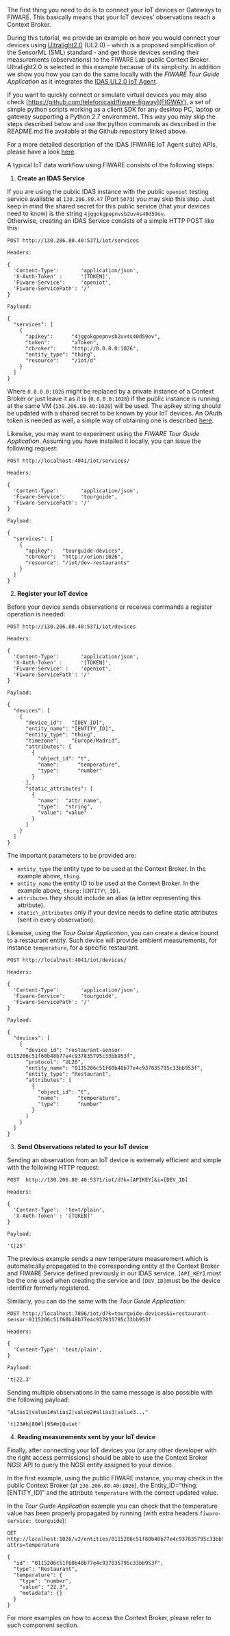 The first thing you need to do is to connect your IoT devices or
Gateways to FIWARE. This basically means that your IoT devices’ observations reach a Context Broker.

During this tutorial, we provide an example on how you would
connect your devices using [Ultralight2.0](https://github.com/telefonicaid/iotagent-ul#protocol) (UL2.0) - which is a proposed
simplification of the SensorML (SML) standard - and get those devices
sending their measurements (observations) to the FIWARE Lab public
Context Broker. Ultralight2.0 is selected in this example because of its
simplicity. In addition we show you how you can do the same locally with the
*FIWARE Tour Guide Application* as it integrates the [IDAS UL2.0 IoT Agent](https://github.com/telefonicaid/iotagent-ul). 

If you want to quickly connect or simulate virtual devices you may also
check [https://github.com/telefonicaid/fiware-figway](FIGWAY),
a set of simple python scripts working as a client SDK for
any desktop PC, laptop or gateway supporting a Python 2.7 environment.
This way you may skip the steps described below and use the python
commands as described in the README.md file available at the Github
repository linked above.

For a more detailed description of the IDAS (FIWARE IoT Agent suite) APIs,
please have a look [here](http://docs.telefonicaiotiotagents.apiary.io/).

A typical IoT data workflow using FIWARE consists of the following steps:

1. **Create an IDAS Service**

  If you are using the public IDAS instance with the public `openiot`
testing service available at `130.206.80.47` (Port `5073`) you may skip this
step. Just keep in mind the shared secret for this public service (that
your devices need to know) is the string `4jggokgpepnvsb2uv4s40d59ov`.  
 Otherwise, creating an IDAS Service consists of a simple HTTP POST like this:

    POST http://130.206.80.40:5371/iot/services
    
    Headers:
    
    {
      'Content-Type':       'application/json',
      'X-Auth-Token' :      '[TOKEN]',
      'Fiware-Service':     'openiot',
      'Fiware-ServicePath': '/'
    }
    
    Payload:
    
    {
      "services": [
        {
          "apikey":      "4jggokgpepnvsb2uv4s40d59ov",
          "token":       "aToken",
          "cbroker":     "http://0.0.0.0:1026",
          "entity_type": "thing",
          "resource":    "/iot/d"
        }
      ]
    }

Where `0.0.0.0:1026` might be replaced by a private instance of
a Context Broker or just leave it as it is (`0.0.0.0:1026`) if the public
instance is running at the same VM (`130.206.80.40:1026`) will be used. The apikey
string should be updated with a shared secret to be known by your IoT devices. An OAuth
token is needed as well, a simple way of obtaining one
is described [here](http://fiware-orion.readthedocs.io/en/develop/quick_start_guide/index.html).

Likewise, you may want to experiment using the *FIWARE Tour Guide Application*.
Assuming you have installed it locally, you can issue the following request: 

    POST http://localhost:4041/iot/services/
    
    Headers:
        
    {
      'Content-Type':       'application/json',
      'Fiware-Service':     'tourguide',
      'Fiware-ServicePath': '/'
    }
        
    Payload:
        
    {
      "services": [
        {
          "apikey":   "tourguide-devices",
          "cbroker":  "http://orion:1026",
          "resource": "/iot/dev-restaurants"
        }
      ]
    }


2. **Register your IoT device**

  Before your device sends observations or receives commands a register operation is needed:

    POST http://130.206.80.40:5371/iot/devices
    
    Headers:
    
    {
      'Content-Type':       'application/json',
      'X-Auth-Token' :      '[TOKEN]',
      'Fiware-Service' :    'openiot',
      'Fiware-ServicePath': '/'
    }
    
    Payload:
    
    {
      "devices": [
        {
          "device_id":   "[DEV_ID]",
          "entity_name": "[ENTITY_ID]",
          "entity_type": "thing",
          "timezone":    "Europe/Madrid",
          "attributes": [
            {
              "object_id": "t",
              "name":      "temperature",
              "type":      "number"
            }
          ],
          "static_attributes": [
            {
              "name":  "attr_name",
              "type":  "string",
              "value": "value"
            }
          ]
        }
      ]
    }

  The important parameters to be provided are:

  * `entity_type` the entity type to be used at the Context Broker. In the example above, `thing`.
  * `entity_name` the entity ID to be used at the Context Broker. In the example above, `thing:[ENTITY\_ID]`.
  * `attributes`  they should include an alias (a letter representing this attribute).
  * `static\_attributes` only if your device needs to define static attributes (sent in every observation).
 
  Likewise, using the *Tour Guide Application*, you can create a device bound to a restaurant entity.
  Such device will provide ambient measurements, for instance `temperature`, for a specific restaurant.
 
    POST http://localhost:4041/iot/devices/
     
    Headers:
    
    {
      'Content-Type':       'application/json',
      'Fiware-Service':     'tourguide',
      'Fiware-ServicePath': '/'
    }
    
    Payload:
    
    {
      "devices": [
        {
          "device_id": "restaurant-sensor-0115206c51f60b48b77e4c937835795c33bb953f",
          "protocol": "UL20",
          "entity_name": "0115206c51f60b48b77e4c937835795c33bb953f",
          "entity_type": "Restaurant",
          "attributes": [
            {
              "object_id": "t",
              "name":      "temperature",
              "type":      "number"
            }
          ]
        }
      ]
    }

3. **Send Observations related to your IoT device**

  Sending an observation from an IoT device is extremely efficient and simple with the following HTTP request:

    POST  http://130.206.80.40:5371/iot/d?k=[APIKEY]&i=[DEV_ID]
    
    Headers:
    
    {
      'Content-Type':  'text/plain',
      'X-Auth-Token' : '[TOKEN]'
    }
    
    Payload:
    
    't|25'

  The previous example sends a new temperature measurement which
is automatically propagated to the corresponding entity at the
Context Broker and FIWARE Service defined previously in our IDAS service.
`[API_KEY]` must be the one used when creating the service and `[DEV_ID]`must be the device
identifier formerly registered. 

  Similarly, you can do the same with the *Tour Guide Application*:

    POST http://localhost:7896/iot/d?k=tourguide-devices&i=restaurant-sensor-0115206c51f60b48b77e4c937835795c33bb953f
    
    Headers:
    
    {
      'Content-Type': 'text/plain',
    }
    
    Payload:
    
    't|22.3'

  Sending multiple observations in the same message is also possible with the following payload:

    "alias1|value1#alias2|value2#alias3|value3..."
    
    't|23#h|80#l|95#m|Quiet'

4. **Reading measurements sent by your IoT device**

  Finally, after connecting your IoT devices you (or any other
developer with the right access permissions) should be able to use the
Context Broker NGSI API to query the NGSI entity assigned to your device. 

  In the first example, using the public FIWARE instance,
you may check in the public Context Broker (at `130.206.80.40:1026`), the
Entity\_ID=”thing:[ENTITY\_ID]” and the attribute `temperature` with the correct updated value.

  In the *Tour Guide Application* example you can check that the temperature value has been properly
propagated by running (with extra headers `fiware-service: tourguide`):

    GET http://localhost:1026/v2/entities/0115206c51f60b48b77e4c937835795c33bb953f?attrs=temperature
    
    {
      "id": "0115206c51f60b48b77e4c937835795c33bb953f",
      "type": "Restaurant",
      "temperature": {
        "type": "number",
        "value": "22.3",
        "metadata": {}
      }
    }

For more examples on how to access the Context Broker, please refer to such component section.

